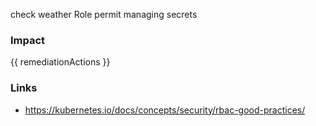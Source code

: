 
check weather Role permit managing secrets

### Impact
<!-- Add Impact here -->

<!-- DO NOT CHANGE -->
{{ remediationActions }}

### Links
- https://kubernetes.io/docs/concepts/security/rbac-good-practices/


